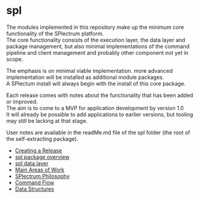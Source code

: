 # spl

The modules implemented in this repository make up the minimum core functionality of the SPlectrum platform.  
The core functionality consists of the execution layer, the data layer and package management,
but also minimal implementations of the command pipeline and client management and probably other component not yet in scope.  

The emphasis is on minimal viable implementation. more advanced implementation will be installed as additional module packages.  
A SPlectum install will always begin with the install of this core package.

Each release comes with notes about the functionality that has been added or improved.  
The aim is to come to a MVP for application development by version 1.0  
It will already be possible to add applications to earlier versions, but tooling may still be lacking at that stage.

User notes are available in the readMe.md file of the spl folder (the root of the self-extracting package).

 - [Creating a Release](./docs/creating-a-release.md)
 - [spl package overview](./docs/spl-package-overview.md)
 - [spl data layer](./docs/spl-data-layer.md)
 - [Main Areas of Work](./docs/main-areas-of-work.md)
 - [SPlectrum Philosophy](./docs/spl-node-philosophy.md)
 - [Command Flow](./docs/command-flow.md)
 - [Data Structures](./docs/data-structures.md)


